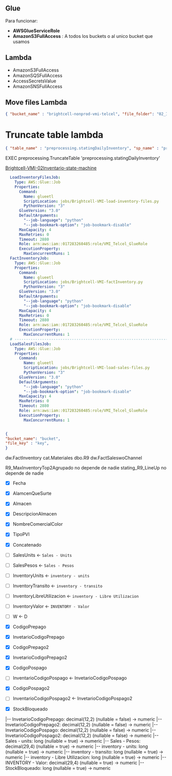 
## Glue


Para funcionar: 
- **AWSGlueServiceRole**
- **AmazonS3FullAccess** : A todos los buckets o al unico bucket que usamos



## Lambda

- AmazonS3FullAccess
- AmazonSQSFullAccess
- AccessSecretsValue
- AmazonSNSFullAccess


## Move files Lambda

~~~ json
{ "bucket_name" : "brightcell-nonprod-vmi-telcel", "file_folder": "02_Inventario", "destination" : "processed", "file_directory": "unprocessed" }
~~~

# Truncate table lambda

~~~ json
{ "table_name" : "preprocessing.statingDailyInventory", "sp_name" : "preprocessing.TruncateTable" }
~~~

EXEC preprocessing.TruncateTable 'preprocessing.statingDailyInventory'

[Brightcell-VMI-02Inventario-state-machine](https://us-east-1.console.aws.amazon.com/states/home?region=us-east-1#/statemachines/view/arn:aws:states:us-east-1:017283260485:stateMachine:Brightcell-VMI-02Inventario-state-machine)

~~~ yaml
  LoadInventoryFilesJob:
    Type: AWS::Glue::Job
    Properties:
      Command:
        Name: glueetl
        ScriptLocation: jobs/Brightcell-VMI-load-inventory-files.py
        PythonVersion: "3"
      GlueVersion: "3.0"
      DefaultArguments:
        "--job-language": "python"
        "--job-bookmark-option": "job-bookmark-disable"
      MaxCapacity: 4
      MaxRetries: 0
      Timeout: 2880
      Role: arn:aws:iam::017283260485:role/VMI_Telcel_GlueRole
      ExecutionProperty:
        MaxConcurrentRuns: 1
  FactInventoryJob:
    Type: AWS::Glue::Job
    Properties:
      Command:
        Name: glueetl
        ScriptLocation: jobs/Brightcell-VMI-factInventory.py
        PythonVersion: "3"
      GlueVersion: "3.0"
      DefaultArguments:
        "--job-language": "python"
        "--job-bookmark-option": "job-bookmark-disable"
      MaxCapacity: 4
      MaxRetries: 0
      Timeout: 2880
      Role: arn:aws:iam::017283260485:role/VMI_Telcel_GlueRole
      ExecutionProperty:
        MaxConcurrentRuns: 1
  # -------------------------------------------------------------------   Sales  ------------------------------------------------------------------------------------#
  LoadSalesFilesJob:
    Type: AWS::Glue::Job
    Properties:
      Command:
        Name: glueetl
        ScriptLocation: jobs/Brightcell-VMI-load-sales-files.py
        PythonVersion: "3"
      GlueVersion: "3.0"
      DefaultArguments:
        "--job-language": "python"
        "--job-bookmark-option": "job-bookmark-disable"
      MaxCapacity: 4
      MaxRetries: 0
      Timeout: 2880
      Role: arn:aws:iam::017283260485:role/VMI_Telcel_GlueRole
      ExecutionProperty:
        MaxConcurrentRuns: 1
~~~


~~~ json

{
"bucket_name": "bucket",
"file_key" : "key",
}

~~~



dw.FactInventory
cat.Materiales
dbo.R9
dw.FactSaleswoChannel


R9_MaxInventoryTop2Agrupado no depende de nadie
stating_R9_LineUp no depende de nadie

- [x] Fecha
- [x] AlamcenQueSurte
- [x] Almacen
- [x] DescripcionAlmacen
- [x] NombreComercialColor
- [x] TipoPVI
- [x] Concatenado
- [ ] SalesUnits <- `Sales - Units`
- [ ] SalesPesos <- `Sales - Pesos`
- [ ] InventoryUnits <- `inventory - units`
- [ ] InventoryTransito <- `inventory - transito`
- [ ] InventoryLibreUtilizacion <- `inventory - Libre Utilizacion`
- [ ] InventoryValor <-  `INVENTORY - Valor`
- [ ] W <- D
- [x] CodigoPrepago
- [x] InvetarioCodigoPrepago
- [x] CodigoPrepago2
- [x] InvetarioCodigoPrepago2
- [x] CodigoPospago
- [ ] InventarioCodigoPospago <- InvetarioCodigoPospago
- [x] CodigoPospago2
- [ ] InventarioCodigoPospago2 <- InvetarioCodigoPospago2
- [x] StockBloqueado


|-- InvetarioCodigoPrepago: decimal(12,2) (nullable = false)  -> numeric
|-- InvetarioCodigoPrepago2: decimal(12,2) (nullable = false)  -> numeric
|-- InvetarioCodigoPospago: decimal(12,2) (nullable = false)  -> numeric
|-- InvetarioCodigoPospago2: decimal(12,2) (nullable = false)  -> numeric
|-- Sales - units: long (nullable = true)  -> numeric
|-- Sales - Pesos: decimal(29,4) (nullable = true)   -> numeric
|-- inventory - units: long (nullable = true)  -> numeric
|-- inventory - transito: long (nullable = true)  -> numeric
|-- inventory - Libre Utilizacion: long (nullable = true)  -> numeric
|-- INVENTORY - Valor: decimal(29,4) (nullable = true)  -> numeric
|-- StockBloqueado: long (nullable = true) -> numeric